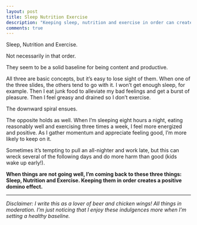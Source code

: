 ```yaml
---
layout: post
title: Sleep Nutrition Exercise
description: "Keeping sleep, nutrition and exercise in order can create a positive domino effect."
comments: true
---
```

Sleep, Nutrition and Exercise.

Not necessarily in that order.

They seem to be a solid baseline for being content and productive.

All three are basic concepts, but it’s easy to lose sight of them.  When one of the three slides, the others tend to go with it.  I won’t get enough sleep, for example.  Then I eat junk food to alleviate my bad feelings and get a burst of pleasure.  Then I feel greasy and drained so I don’t exercise.

The downward spiral ensues.

The opposite holds as well.  When I’m sleeping eight hours a night, eating reasonably well and exercising three times a week, I feel more energized and positive.  As I gather momentum and appreciate feeling good, I’m more likely to keep on it.

Sometimes it’s tempting to pull an all-nighter and work late, but this can wreck several of the following days  and do more harm than good (kids wake up early!).

**When things are not going well, I’m coming back to these three things:  Sleep, Nutrition and Exercise.  Keeping them in order creates a positive domino effect.**

----------

*Disclaimer: I write this as a lover of beer and chicken wings!  All things in moderation.  I’m just noticing that I enjoy these indulgences more when I’m setting a healthy baseline.*
